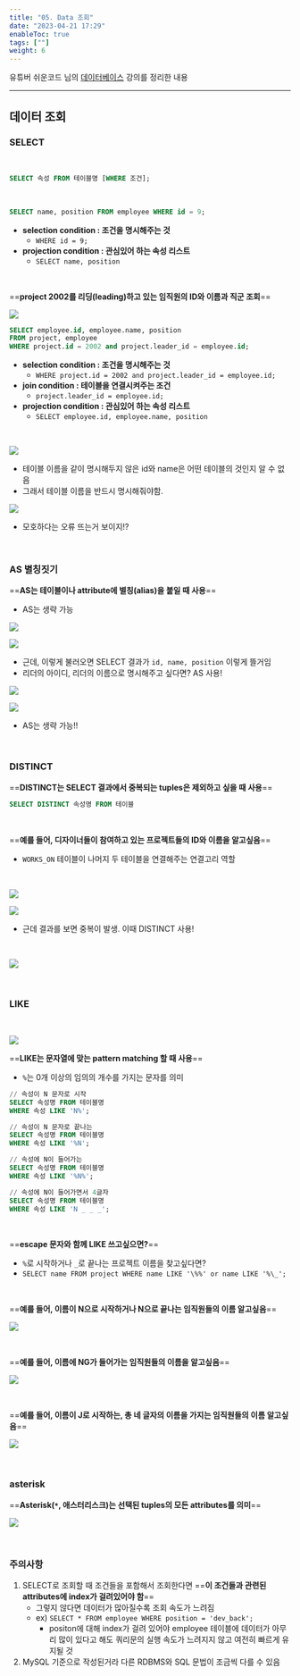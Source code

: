 ```yaml
---
title: "05. Data 조회"
date: "2023-04-21 17:29"
enableToc: true
tags: [""]
weight: 6
---
```


유튜버 쉬운코드 님의 <a href='https://www.youtube.com/@ez./playlists' target='_blank'>데이터베이스</a> 강의를 정리한 내용

<hr>

## 데이터 조회

### SELECT

<br>

```sql
SELECT 속성 FROM 테이블명 [WHERE 조건];
```

<br>

```sql
SELECT name, position FROM employee WHERE id = 9;
```

- **selection condition : 조건을 명시해주는 것**
	- `WHERE id = 9;`
- **projection condition : 관심있어 하는 속성 리스트**
	- `SELECT name, position`

<br>

==**project 2002를 리딩(leading)하고 있는 임직원의 ID와 이름과 직군 조회**==

![](brain/image/lecture05-1.png)

```sql
SELECT employee.id, employee.name, position
FROM project, employee
WHERE project.id = 2002 and project.leader_id = employee.id;
```

- **selection condition : 조건을 명시해주는 것**
	- `WHERE project.id = 2002 and project.leader_id = employee.id;`
- **join condition : 테이블을 연결시켜주는 조건**
	- `project.leader_id = employee.id;`
- **projection condition : 관심있어 하는 속성 리스트**
	- `SELECT employee.id, employee.name, position`

<br>

![](brain/image/lecture05-2.png)

- 테이블 이름을 같이 명시해두지 않은 id와 name은 어떤 테이블의 것인지 알 수 없음
- 그래서 테이블 이름을 반드시 명시해줘야함.

![](brain/image/lecture05-3.png)

- 모호하다는 오류 뜨는거 보이지!?

<br>

### AS 별칭짓기

==**AS는 테이블이나 attribute에 별칭(alias)을 붙일 때 사용**==
- AS는 생략 가능

![](brain/image/lecture05-4.png)

![](brain/image/lecture05-5.png)

- 근데, 이렇게 불러오면 SELECT 결과가 `id, name, position` 이렇게 뜰거임
- 리더의 아이디, 리더의 이름으로 명시해주고 싶다면? AS 사용!

![](brain/image/lecture05-7.png)

![](brain/image/lecture05-8.png)

- AS는 생략 가능!!

<br>

### DISTINCT

==**DISTINCT는 SELECT 결과에서 중복되는 tuples은 제외하고 싶을 때 사용**==

```sql
SELECT DISTINCT 속성명 FROM 테이블
```

<br>

==**예를 들어, 디자이너들이 참여하고 있는 프로젝트들의 ID와 이름을 알고싶음**==
- `WORKS_ON` 테이블이 나머지 두 테이블을 연결해주는 연결고리 역할

<br>

![](brain/image/lecture05-9.png)

![](brain/image/lecture05-11.png)

- 근데 결과를 보면 중복이 발생. 이때 DISTINCT 사용!

<br>

![](brain/image/lecture05-12.png)

<br>

### LIKE

<br>

![](brain/image/lecture05-16.png)

==**LIKE는 문자열에 맞는 pattern matching 할 때 사용**==
- `%`는 0개 이상의 임의의 개수를 가지는 문자를 의미

```sql
// 속성이 N 문자로 시작
SELECT 속성명 FROM 테이블명
WHERE 속성 LIKE 'N%';

// 속성이 N 문자로 끝나는
SELECT 속성명 FROM 테이블명
WHERE 속성 LIKE '%N';

// 속성에 N이 들어가는
SELECT 속성명 FROM 테이블명
WHERE 속성 LIKE '%N%';

// 속성에 N이 들어가면서 4글자
SELECT 속성명 FROM 테이블명
WHERE 속성 LIKE 'N _ _ _';
```

<br>

==**escape 문자와 함께 LIKE 쓰고싶으면?**==

- `%`로 시작하거나 `_`로 끝나는 프로젝트 이름을 찾고싶다면?
- `SELECT name FROM project WHERE name LIKE '\%%' or name LIKE '%\_';`

<br>

==**예를 들어, 이름이 N으로 시작하거나 N으로 끝나는 임직원들의 이름 알고싶음**==

![](brain/image/lecture05-13.png)

<br>

==**예를 들어, 이름에 NG가 들어가는 임직원들의 이름을 알고싶음**==

![](brain/image/lecture05-14.png)

<br>

==**예를 들어, 이름이 J로 시작하는, 총 네 글자의 이름을 가지는 임직원들의 이름 알고싶음**==

![](brain/image/lecture05-15.png)

<br>

### asterisk

==**Asterisk(`*`, 애스터리스크)는 선택된 tuples의 모든 attributes를 의미**==

![](brain/image/lecture05-18.png)

<br>

### 주의사항

1. SELECT로 조회할 때 조건들을 포함해서 조회한다면 ==**이 조건들과 관련된 attributes에 index가 걸려있어야 함**==
	- 그렇지 않다면 데이터가 많아질수록 조회 속도가 느려짐
	- ex) `SELECT * FROM employee WHERE position = 'dev_back';`
		- positon에 대해 index가 걸려 있어야 employee 테이블에 데이터가 아무리 많이 있다고 해도 쿼리문의 실행 속도가 느려지지 않고 여전히 빠르게 유지될 것
2. MySQL 기준으로 작성된거라 다른 RDBMS와 SQL 문법이 조금씩 다를 수 있음